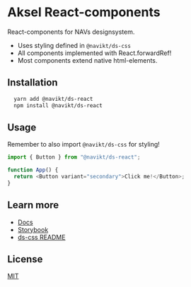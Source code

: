 # Aksel React-components

React-components for NAVs designsystem.

- Uses styling defined in `@navikt/ds-css`
- All components implemented with React.forwardRef!
- Most components extend native html-elements.

## Installation

```bash
  yarn add @navikt/ds-react
  npm install @navikt/ds-react
```

## Usage

Remember to also import `@navikt/ds-css` for styling!

```javascript
import { Button } from "@navikt/ds-react";

function App() {
  return <Button variant="secondary">Click me!</Button>;
}
```

## Learn more

- [Docs](https://aksel.nav.no/komponenter)
- [Storybook](https://aksel.nav.no/storybook/)
- [ds-css README](https://github.com/navikt/aksel/blob/main/%40navikt/core/css/README.md)

## License

[MIT](https://github.com/navikt/aksel/blob/main/LICENCE)
